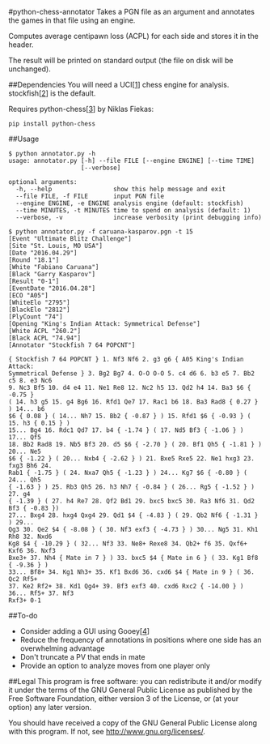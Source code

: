 #python-chess-annotator
Takes a PGN file as an argument and annotates the games in that file using an
engine.

Computes average centipawn loss (ACPL) for each side and stores it in the
header.

The result will be printed on standard output (the file on disk will be
unchanged).

##Dependencies
You will need a UCI[[1]] chess engine for analysis. stockfish[[2]] is the
default.

Requires python-chess[[3]] by Niklas Fiekas:
```
pip install python-chess
```

##Usage
```
$ python annotator.py -h
usage: annotator.py [-h] --file FILE [--engine ENGINE] [--time TIME]
                    [--verbose]

optional arguments:
  -h, --help                 show this help message and exit
  --file FILE, -f FILE       input PGN file
  --engine ENGINE, -e ENGINE analysis engine (default: stockfish)
  --time MINUTES, -t MINUTES time to spend on analysis (default: 1)
  --verbose, -v              increase verbosity (print debugging info)

$ python annotator.py -f caruana-kasparov.pgn -t 15
[Event "Ultimate Blitz Challenge"]
[Site "St. Louis, MO USA"]
[Date "2016.04.29"]
[Round "18.1"]
[White "Fabiano Caruana"]
[Black "Garry Kasparov"]
[Result "0-1"]
[EventDate "2016.04.28"]
[ECO "A05"]
[WhiteElo "2795"]
[BlackElo "2812"]
[PlyCount "74"]
[Opening "King's Indian Attack: Symmetrical Defense"]
[White ACPL "260.2"]
[Black ACPL "74.94"]
[Annotator "Stockfish 7 64 POPCNT"]

{ Stockfish 7 64 POPCNT } 1. Nf3 Nf6 2. g3 g6 { A05 King's Indian Attack:
Symmetrical Defense } 3. Bg2 Bg7 4. O-O O-O 5. c4 d6 6. b3 e5 7. Bb2 c5 8. e3 Nc6
9. Nc3 Bf5 10. d4 e4 11. Ne1 Re8 12. Nc2 h5 13. Qd2 h4 14. Ba3 $6 { -0.75 }
( 14. h3 g5 15. g4 Bg6 16. Rfd1 Qe7 17. Rac1 b6 18. Ba3 Rad8 { 0.27 } ) 14... b6
$6 { 0.08 } ( 14... Nh7 15. Bb2 { -0.87 } ) 15. Rfd1 $6 { -0.93 } ( 15. h3 { 0.15 } )
15... Bg4 16. Rdc1 Qd7 17. b4 { -1.74 } ( 17. Nd5 Bf3 { -1.06 } ) 17... Qf5
18. Bb2 Rad8 19. Nb5 Bf3 20. d5 $6 { -2.70 } ( 20. Bf1 Qh5 { -1.81 } ) 20... Ne5
$6 { -1.22 } ( 20... Nxb4 { -2.62 } ) 21. Bxe5 Rxe5 22. Ne1 hxg3 23. fxg3 Bh6 24.
Rab1 { -1.75 } ( 24. Nxa7 Qh5 { -1.23 } ) 24... Kg7 $6 { -0.80 } ( 24... Qh5
{ -1.63 } ) 25. Rb3 Qh5 26. h3 Nh7 { -0.84 } ( 26... Rg5 { -1.52 } ) 27. g4
{ -1.39 } ( 27. h4 Re7 28. Qf2 Bd1 29. bxc5 bxc5 30. Ra3 Nf6 31. Qd2 Bf3 { -0.83 })
27... Bxg4 28. hxg4 Qxg4 29. Qd1 $4 { -4.83 } ( 29. Qb2 Nf6 { -1.31 } ) 29...
Qg3 30. Qe2 $4 { -8.08 } ( 30. Nf3 exf3 { -4.73 } ) 30... Ng5 31. Kh1 Rh8 32. Nxd6
Kg8 $4 { -10.29 } ( 32... Nf3 33. Ne8+ Rexe8 34. Qb2+ f6 35. Qxf6+ Kxf6 36. Nxf3 
Bxe3+ 37. Nh4 { Mate in 7 } ) 33. bxc5 $4 { Mate in 6 } ( 33. Kg1 Bf8 { -9.36 } )
33... Bf8+ 34. Kg1 Nh3+ 35. Kf1 Bxd6 36. cxd6 $4 { Mate in 9 } ( 36. Qc2 Rf5+
37. Ke2 Rf2+ 38. Kd1 Qg4+ 39. Bf3 exf3 40. cxd6 Rxc2 { -14.00 } ) 36... Rf5+ 37. Nf3
Rxf3+ 0-1
```

##To-do
- Consider adding a GUI using Gooey[[4]]
- Reduce the frequency of annotations in positions where one side has an
  overwhelming advantage
- Don't truncate a PV that ends in mate
- Provide an option to analyze moves from one player only

##Legal
This program is free software: you can redistribute it and/or modify it
under the terms of the GNU General Public License as published by the
Free Software Foundation, either version 3 of the License, or (at your
option) any later version.

You should have received a copy of the GNU General Public License along
with this program.  If not, see <http://www.gnu.org/licenses/>.

[1]: https://chessprogramming.wikispaces.com/UCI
[2]: https://stockfishchess.org/download/
[3]: https://github.com/niklasf/python-chess
[4]: https://github.com/chriskiehl/Gooey
<!-- vim: ft=markdown -->
